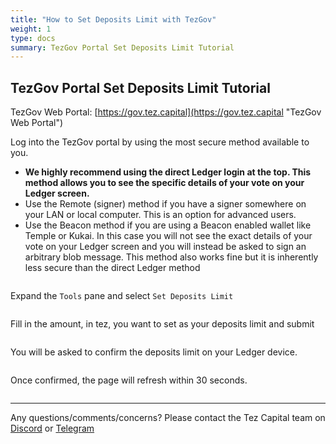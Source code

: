 ```yaml
---
title: "How to Set Deposits Limit with TezGov"
weight: 1
type: docs
summary: TezGov Portal Set Deposits Limit Tutorial
---
```


## TezGov Portal Set Deposits Limit Tutorial
TezGov Web Portal: [https://gov.tez.capital](https://gov.tez.capital "TezGov Web Portal")

Log into the TezGov portal by using the most secure method available to you. 

* **We highly recommend using the direct Ledger login at the top. This method allows you to see the specific details of your vote on your Ledger screen.**
* Use the Remote (signer) method if you have a signer somewhere on your LAN or local computer. This is an option for advanced users. 
* Use the Beacon method if you are using a Beacon enabled wallet like Temple or Kukai. In this case you will not see the exact details of your vote on your Ledger screen and you will instead be asked to sign an arbitrary blob message. This method also works fine but it is inherently less secure than the direct Ledger method

![<TezGov login home screen>](/tezgov/tutorial/tezgovHome.png) 

Expand the `Tools` pane and select `Set Deposits Limit`

![<Set deposits limit button>](/tezgov/tutorial/tezgovSetDepositsLimit.png) 

Fill in the amount, in tez, you want to set as your deposits limit and submit

![<Set deposits limit button>](/tezgov/tutorial/tezgovSetDepositsLimit2.png) 

 You will be asked to confirm the deposits limit on your Ledger device. 

![<TezGov login home screen>](/tezgov/tutorial/tezgovPromotionConfirm.png)

Once confirmed, the page will refresh within 30 seconds.

![<TezGov login home screen>](/tezgov/tutorial/tezgovPromotionConfirm2.png)

---

Any questions/comments/concerns? Please contact the Tez Capital team on
[Discord](https://discord.gg/cVGMA4MaNM) or [Telegram](https://t.me/tezcapital) 